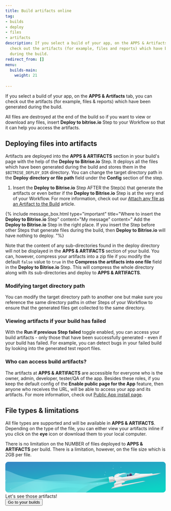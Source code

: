 ```yaml
---
title: Build artifacts online
tag:
- builds
- deploy
- files
- artifacts
description: If you select a build of your app, on the APPS & Artifacts tab you can
  check out the artifacts (for example, files and reports) which have been generated
  during the build.
redirect_from: []
menu:
  builds-main:
    weight: 21

---
```

If you select a build of your app, on the **APPS & Artifacts** tab, you can check out the artifacts (for example, files & reports) which have been generated during the build.

All files are destroyed at the end of the build so if you want to view or download any files, insert **Deploy to bitrise.io** Step to your Workflow so that it can help you access the artifacts.

## Deploying files into artifacts

Artifacts are deployed into the **APPS & ARTIFACTS** section in your build's page with the help of the **Deploy to Bitrise.io** Step. It deploys all the files which have been generated during the build and stores them in the `$BITRISE_DEPLOY_DIR` directory. You can change the target directory path in the **Deploy directory or file path** field under the **Config** section of the step.

1. Insert the **Deploy to Bitrise.io** Step AFTER the Step(s) that generate the artifacts or even better if the **Deploy to Bitrise.io** Step is at the very end of your Workflow. For more information, check out our [Attach any file as an Artifact to the Build](https://devcenter.bitrise.io/tips-and-tricks/attach-any-file-to-build/) article.

{% include message_box.html type="important" title="Where to insert the **Deploy to Bitrise.io** Step" content="My message" content=" Add the **Deploy to Bitrise.io** Step in the right place. If you insert the Step before other Steps that generate files during the build, then **Deploy to Bitrise.io** will have nothing to deploy. "%}

Note that the content of any sub-directories found in the deploy directory will not be displayed in the **APPS & ARTIFACTS** section of your build. You can, however, compress your artifacts into a zip file if you modify the default `false` value to `true` in the **Compress the artifacts into one file** field in the **Deploy to Bitrise.io** Step. This will compress the whole directory along with its sub-directories and deploy to **APPS & ARTIFACTS**.

### Modifying target directory path

You can modify the target directory path to another one but make sure you reference the same directory paths in other Steps of your Workflow to ensure that the generated files get collected to the same directory.

### Viewing artifacts if your build has failed

With the **Run if previous Step failed** toggle enabled, you can access your build artifacts - only those that have been successfully generated - even if your build has failed. For example, you can detect bugs in your failed build by looking into the generated test report files.

### Who can access build artifacts?

The artifacts at **APPS & ARTIFACTS** are accessible for everyone who is the owner, admin, developer, tester/QA of the app. Besides these roles, if you keep the default config of the **Enable public page for the App** feature, then anyone who receives the URL, will be able to access your app and its artifacts. For more information, check out [Public App install page](https://devcenter.bitrise.io/tutorials/deploy/bitrise-app-deployment/#public-app-install-page).

## File types & limitations

All file types are supported and will be available in **APPS & ARTIFACTS**.
Depending on the type of the file, you can either view your artifacts inline if you click on the **eye** icon or download them to your local computer.

There is no limitation on the NUMBER of files deployed to **APPS & ARTIFACTS** per build. There is a limitation, however, on the file size which is 2GB per file.

<div class="banner"> <img src="/assets/images/banner-bg-888x170.png" style="border: none;"> <div class="deploy-text">Let's see those artifacts!</div> <a target="_blank" href="https://app.bitrise.io/dashboard/builds"><button class="button">Go to your  builds</button></a> </div>